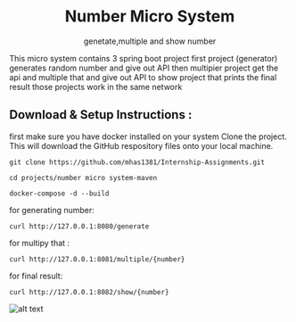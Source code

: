 

  <h1 align="center">
    Number Micro System
  </h1>
  <p align="center">genetate,multiple and show number</p>
<p>This micro system contains 3 spring boot project 
first project (generator) generates random number and give out API
then multipier project get the api and multiple that and give out API to show project that prints the final result
those projects work in the same network</p>

## Download & Setup Instructions :
first make sure you have docker installed on your system
Clone the project. This will download the GitHub respository files onto your local machine.
```Shell
git clone https://github.com/mhas1381/Internship-Assignments.git
```
```shell
cd projects/number micro system-maven
```
```shell
docker-compose -d --build
```
for generating number:
```shell
curl http://127.0.0.1:8080/generate
```
for multipy that :
```shell
curl http://127.0.0.1:8081/multiple/{number}
```
for final result:
```shell
curl http://127.0.0.1:8082/show/{number}
```
![alt text](.terminals.jpg)